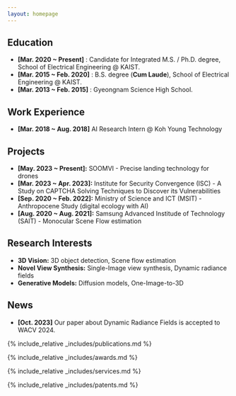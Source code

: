 ```yaml
---
layout: homepage
---
```


## Education

* **[Mar. 2020 ~ Present]** : Candidate for Integrated M.S. / Ph.D. degree, School of Electrical Engineering @ KAIST.
* **[Mar. 2015 ~ Feb. 2020]** : B.S. degree (**Cum Laude**), School of Electrical Engineering @ KAIST.
* **[Mar. 2013 ~ Feb. 2015]** : Gyeongnam Science High School.

## Work Experience

* **[Mar. 2018 ~ Aug. 2018]** AI Research Intern @ Koh Young Technology

## Projects

* **[May. 2023 ~ Present]:** SOOMVI - Precise landing technology for drones  
* **[Mar. 2023 ~ Apr. 2023]:** Institute for Security Convergence (ISC) - A Study on CAPTCHA Solving Techniques to Discover its Vulnerabilities
* **[Sep. 2020 ~ Feb. 2022]:** Ministry of Science and ICT (MSIT) - Anthropocene Study (digital ecology with AI)
* **[Aug. 2020 ~ Aug. 2021]:** Samsung Advanced Institude of Technology (SAIT) - Monocular Scene Flow estimation

## Research Interests

- **3D Vision:** 3D object detection, Scene flow estimation
- **Novel View Synthesis:** Single-Image view synthesis, Dynamic radiance fields
- **Generative Models:** Diffusion models, One-Image-to-3D

## News

- **[Oct. 2023]** Our paper about Dynamic Radiance Fields is accepted to WACV 2024.

{% include_relative _includes/publications.md %}

{% include_relative _includes/awards.md %}

{% include_relative _includes/services.md %}

{% include_relative _includes/patents.md %}
